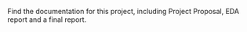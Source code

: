 Find the documentation for this project, including Project Proposal, EDA report and a final report.
